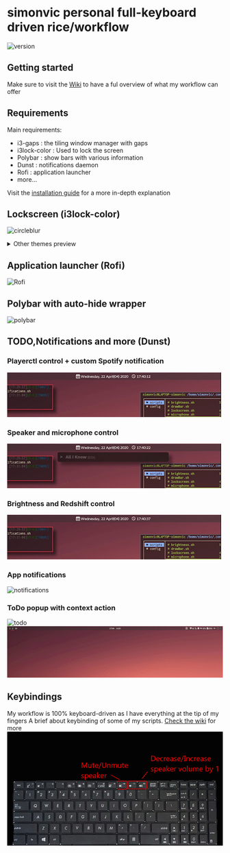 # simonvic personal full-keyboard driven rice/workflow 
![version](https://img.shields.io/badge/version-1.3.1-red)

## Getting started
Make sure to visit the [Wiki](https://github.com/simonvic/dotfiles/wiki) to have a ful overview of what my workflow can offer

## Requirements
Main requirements:
* i3-gaps : the tiling window manager with gaps
* i3lock-color : Used to lock the screen
* Polybar : show bars with various information 
* Dunst : notifications daemon
* Rofi : application launcher
* more...

Visit the [installation guide](https://github.com/simonvic/dotfiles/wiki/Installation-and-Configuration) for a more in-depth explanation
 
## Lockscreen (i3lock-color)
![circleblur](Pictures/Rice/1.3/Previews/lockscreen_blur_circle.gif)

<details>
 <summary> Other themes preview </summary>
 
![barblur](Pictures/Rice/1.3/Previews/lockscreen_blur_bars.gif)
![image](Pictures/Rice/1.3/Previews/rofi_image_circle.gif)

</details>

## Application launcher (Rofi)
![Rofi](Pictures/Rice/1.3/Previews/rofi.gif)

## Polybar with auto-hide wrapper
![polybar](Pictures/Rice/1.3/Previews/polybar.gif)

## TODO,Notifications and more (Dunst)
### Playerctl control + custom Spotify notification
![playerctl](Pictures/Rice/1.3/Previews/playerctl.gif)
### Speaker and microphone control
![volume](Pictures/Rice/1.3/Previews/volume.gif)
### Brightness and Redshift control
![screen](Pictures/Rice/1.3/Previews/brightness.gif)
### App notifications
![notifications](Pictures/Rice/1.3/Previews/notifications.gif)
### ToDo popup with context action
![todo](Pictures/Rice/1.3/Previews/todo.gif)
![todoAction](Pictures/Rice/1.3/Previews/todoAction.gif)

## Keybindings
My workflow is 100% keyboard-driven as I have everything at the tip of my fingers
A brief about keybinding of some of my scripts.
[Check the wiki](https://github.com/simonvic/dotfiles/wiki/Keybindings) for more
![keys](Pictures/Rice/1.3/Previews/keybinding_volume_brightness.gif)
